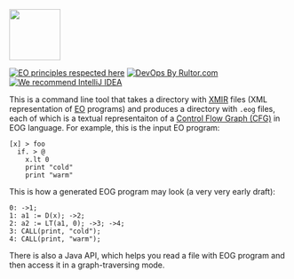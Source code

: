 <img src="https://www.polystat.org/logo.svg" height="92px"/>

[![EO principles respected here](https://www.elegantobjects.org/badge.svg)](https://www.elegantobjects.org)
[![DevOps By Rultor.com](http://www.rultor.com/b/polystat/far)](http://www.rultor.com/p/polystat/far)
[![We recommend IntelliJ IDEA](https://www.elegantobjects.org/intellij-idea.svg)](https://www.jetbrains.com/idea/)

This is a command line tool that takes a directory with
[XMIR](https://news.eolang.org/2022-11-25-xmir-guide.html) files
(XML representation of [EO](https://www.eolang.org) programs)
and produces a directory with `.eog` files, each of which is a textual
representaiton of a [Control Flow Graph (CFG)](https://en.wikipedia.org/wiki/Control-flow_graph)
in EOG language. For example, this is the input EO program:

```
[x] > foo
  if. > @
    x.lt 0
    print "cold"
    print "warm"
```

This is how a generated EOG program may look (a very very early draft):

```
0: ->1;
1: a1 := D(x); ->2;
2: a2 := LT(a1, 0); ->3; ->4;
3: CALL(print, "cold");
4: CALL(print, "warm");
```

There is also a Java API, which helps you read a file with EOG program
and then access it in a graph-traversing mode.
